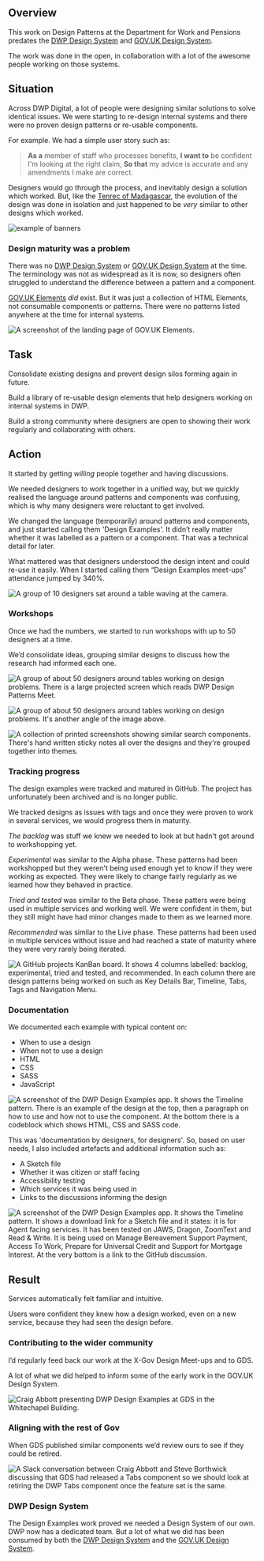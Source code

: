 ## Overview

This work on Design Patterns at the Department for Work and Pensions predates the [DWP Design System](https://design-system.dwp.gov.uk) and [GOV.UK Design System](https://design-system.service.gov.uk).

The work was done in the open, in collaboration with a lot of the awesome people working on those systems.

## Situation

Across DWP Digital, a lot of people were designing similar solutions to solve identical issues. We were starting to re-design internal systems and there were no proven design patterns or re-usable components.

For example. We had a simple user story such as:
> **As a** member of staff who processes benefits, 
> **I want to** be confident I'm looking at the right claim, 
> **So that** my advice is accurate and any amendments I make are correct.

Designers would go through the process, and inevitably design a solution which worked. But, like the [Tenrec of Madagascar](https://blog.rsb.org.uk/species-of-the-week-tenrecs), the evolution of the design was done in isolation and just happened to be *very* similar to other designs which worked.

![example of banners](/images/work/design-patterns-key-details.jpg)

### Design maturity was a problem

There was no [DWP Design System](https://design-system.dwp.gov.uk) or [GOV.UK Design System](https://design-system.service.gov.uk) at the time. The terminology was not as widespread as it is now, so designers often struggled to understand the difference between a pattern and a component.

[GOV.UK Elements](https://govuk-elements.herokuapp.com) *did* exist. But it was just a collection of HTML Elements, not consumable components or patterns. There were no patterns listed anywhere at the time for internal systems.

![A screenshot of the landing page of GOV.UK Elements.](/images/work/design-patterns-govuk-elements.jpg)


## Task

Consolidate existing designs and prevent design silos forming again in future. 

Build a library of re-usable design elements that help designers working on internal systems in DWP.

Build a strong community where designers are open to showing their work regularly and collaborating with others.

## Action

It started by getting *willing* people together and having discussions. 

We needed designers to work together in a unified way, but we quickly realised the language around patterns and components was confusing, which is why many designers were reluctant to get involved.

We changed the language (temporarily) around patterns and components, and just started calling them 'Design Examples'. It didn’t really matter whether it was labelled as a pattern or a component. That was a technical detail for later. 

What mattered was that designers understood the design intent and could re-use it easily. When I started calling them “Design Examples meet-ups” attendance jumped by 340%.

![A group of 10 designers sat around a table waving at the camera.](/images/work/design-patterns-workshop-1.jpg)

### Workshops

Once we had the numbers, we started to run workshops with up to 50 designers at a time.

We’d consolidate ideas, grouping similar designs to discuss how the research had informed each one.

![A group of about 50 designers around tables working on design problems. There is a large projected screen which reads DWP Design Patterns Meet.](/images/work/design-patterns-workshop-2.jpg)

![A group of about 50 designers around tables working on design problems. It's another angle of the image above.](/images/work/design-patterns-workshop-3.jpg)

![A collection of printed screenshots showing similar search components. There's hand written sticky notes all over the designs and they're grouped together into themes.](/images/work/design-patterns-workshop-4.jpg)

### Tracking progress

The design examples were tracked and matured in GitHub. The project has unfortunately been archived and is no longer public.

We tracked designs as issues with tags and once they were proven to work in several services, we would progress them in maturity.

*The backlog* was stuff we knew we needed to look at but hadn't got around to workshopping yet. 

*Experimental* was similar to the Alpha phase. These patterns had been workshopped but they weren't being used enough yet to know if they were working as expected. They were likely to change fairly regularly as we learned how they behaved in practice.

*Tried and tested* was similar to the Beta phase. These patters were being used in multiple services and working well. We were confident in them, but they still might have had minor changes made to them as we learned more.

*Recommended* was similar to the Live phase. These patterns had been used in multiple services without issue and had reached a state of maturity where they were very rarely being iterated.

![A GitHub projects KanBan board. It shows 4 columns labelled: backlog, experimental, tried and tested, and recommended. In each column there are design patterns being worked on such as Key Details Bar, Timeline, Tabs, Tags and Navigation Menu.](/images/work/design-patterns-github.jpg)

### Documentation

We documented each example with typical content on:
- When to use a design
- When not to use a design
- HTML
- CSS
- SASS
- JavaScript

![A screenshot of the DWP Design Examples app. It shows the Timeline pattern. There is an example of the design at the top, then a paragraph on how to use and how not to use the component. At the bottom there is a codeblock which shows HTML, CSS and SASS code.](/images/work/design-patterns-documentation-1.jpg)

This was 'documentation by designers, for designers'. So, based on user needs, I also included artefacts and additional information such as:
- A Sketch file
- Whether it was citizen or staff facing
- Accessibility testing
- Which services it was being used in
- Links to the discussions informing the design

![A screenshot of the DWP Design Examples app. It shows the Timeline pattern. It shows a download link for a Sketch file and it states: it is for Agent facing services. It has been tested on JAWS, Dragon, ZoomText and Read & Write. It is being used on Manage Bereavement Support Payment, Access To Work, Prepare for Universal Credit and Support for Mortgage Interest. At the very bottom is a link to the GitHub discussion.](/images/work/design-patterns-documentation-2.jpg)

## Result

Services automatically felt familiar and intuitive.

Users were confident they knew how a design worked, even on a new service, because they had seen the design before.

### Contributing to the wider community

I’d regularly feed back our work at the X-Gov Design Meet-ups and to GDS.

A lot of what we did helped to inform some of the early work in the GOV.UK Design System.

![Craig Abbott presenting DWP Design Examples at GDS in the Whitechapel Building.](/images/work/design-patterns-craig-at-gds.jpg)

### Aligning with the rest of Gov

When GDS published similar components we’d review ours to see if they could be retired.

![A Slack conversation between Craig Abbott and Steve Borthwick discussing that GDS had released a Tabs component so we should look at retiring the DWP Tabs component once the feature set is the same.](/images/work/design-patterns-slack.jpg)

### DWP Design System

The Design Examples work proved we needed a Design System of our own. DWP now has a dedicated team. But a lot of what we did has been consumed by both the [DWP Design System](https://design-system.dwp.gov.uk) and the [GOV.UK Design System](https://design-system.service.gov.uk).

